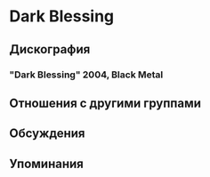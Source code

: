 # Dark Blessing



## Дискография

### "Dark Blessing" 2004, Black Metal




## Отношения с другими группами


## Обсуждения


## Упоминания

